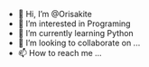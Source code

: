 - 👋 Hi, I’m @Orisakite
- 👀 I’m interested in Programing
- 🌱 I’m currently learning Python
- 💞️ I’m looking to collaborate on ...
- 📫 How to reach me ...

<!---
Orisakite/Orisakite is a ✨ special ✨ repository because its `README.md` (this file) appears on your GitHub profile.
You can click the Preview link to take a look at your changes.
--->
